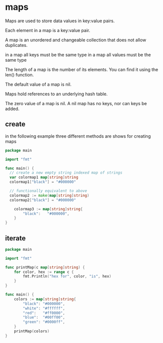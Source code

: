 # maps

Maps are used to store data values in key:value pairs.

Each element in a map is a key:value pair.

A map is an unordered and changeable collection that does not allow duplicates.

in a map all keys must be the same type
in a map all values must be the same type

The length of a map is the number of its elements.
You can find it using the len() function.

The default value of a map is nil.

Maps hold references to an underlying hash table.

The zero value of a map is nil.
A nil map has no keys, nor can keys be added.

## create

in the following example three different methods are shows for creating maps

```go
package main

import "fmt"

func main() {
  // create a new empty string indexed map of strings
  var colormap1 map[string]string
  colormap1["black"] = "#000000"

  // functionally equivalent to above
  colormap2 := make(map[string]string)
  colormap2["black"] = "#000000"

	colormap3 := map[string]string{
		"black":   "#000000",
	}
}
```

## iterate

```go
package main

import "fmt"

func printMap(c map[string]string) {
	for color, hex := range c {
		fmt.Println("hex for", color, "is", hex)
	}
}

func main() {
	colors := map[string]string{
		"black": "#000000",
		"white": "#ffffff",
		"red":   "#ff0000",
		"blue":  "#00ff00",
		"green": "#0000ff",
	}
	printMap(colors)
}
```

